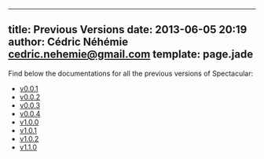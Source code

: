 ---
title: Previous Versions
date: 2013-06-05 20:19
author: Cédric Néhémie <cedric.nehemie@gmail.com>
template: page.jade
----

Find below the documentations for all the previous versions of Spectacular:

  * [v0.0.1](previous/v0.0.1/)
  * [v0.0.2](previous/v0.0.2/)
  * [v0.0.3](previous/v0.0.3/)
  * [v0.0.4](previous/v0.0.4/)
  * [v1.0.0](previous/v1.0.0/)
  * [v1.0.1](previous/v1.0.1/)
  * [v1.0.2](previous/v1.0.2/)
  * [v1.1.0](previous/v1.1.0/)
